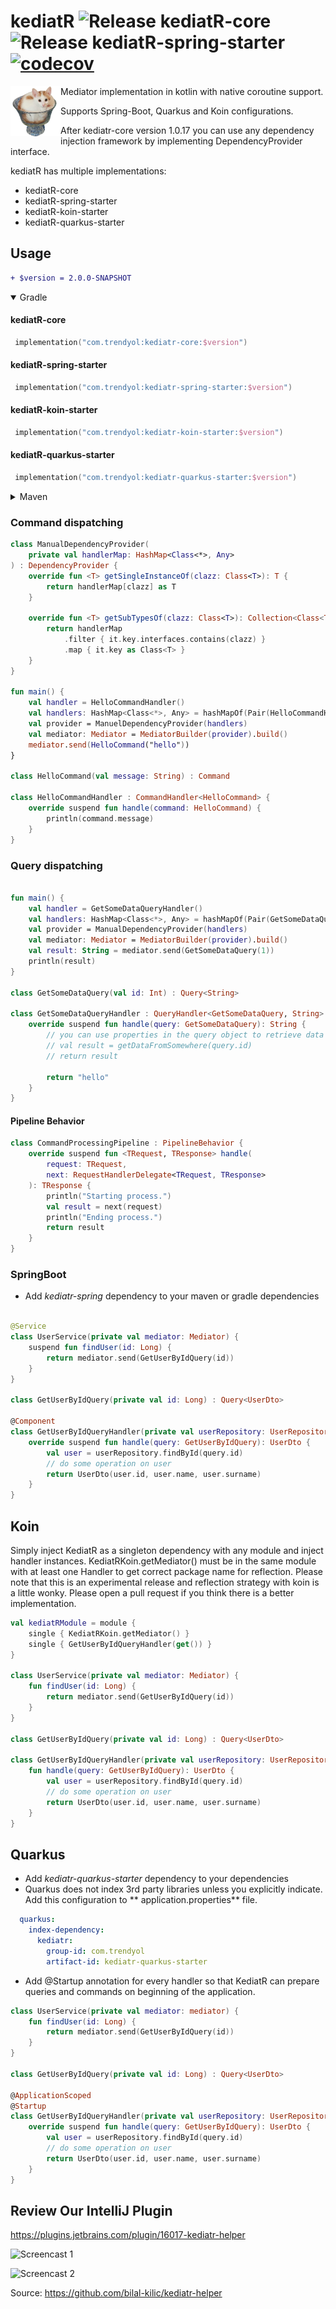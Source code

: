 # kediatR ![Release kediatR-core](https://github.com/Trendyol/kediatR/workflows/Release%20kediatR-core/badge.svg?branch=master) ![Release kediatR-spring-starter](https://github.com/Trendyol/kediatR/workflows/Release%20kediatR-spring-starter/badge.svg?branch=master) [![codecov](https://codecov.io/gh/trendyol/kediatr/branch/v2.0/graph/badge.svg)](https://codecov.io/gh/trendyol/kediatr)

<img align="left" alt="Humus! The kediatr mascot" src="/humus.png" alt="drawing" width="80"/>
Mediator implementation in kotlin with native coroutine support.

Supports Spring-Boot, Quarkus and Koin configurations.

After kediatr-core version 1.0.17 you can use any dependency injection framework by implementing DependencyProvider
interface.

kediatR has multiple implementations: 
 - kediatR-core
 - kediatR-spring-starter 
 - kediatR-koin-starter
 - kediatR-quarkus-starter

## Usage

```diff
+ $version = 2.0.0-SNAPSHOT
```

<details open>
<summary>Gradle</summary>

#### kediatR-core

```kotlin
 implementation("com.trendyol:kediatr-core:$version")
```

#### kediatR-spring-starter

```kotlin
 implementation("com.trendyol:kediatr-spring-starter:$version")
```

#### kediatR-koin-starter

```kotlin
 implementation("com.trendyol:kediatr-koin-starter:$version")
```

#### kediatR-quarkus-starter

```kotlin
 implementation("com.trendyol:kediatr-quarkus-starter:$version")
```

</details>

<details>
<summary>Maven</summary>

**kediatR-core**

```xml
<dependency>
  <groupId>com.trendyol</groupId>
  <artifactId>kediatr-core</artifactId>
  <version>$version</version>
</dependency>
```

**kediatR-spring-starter**

```xml
<dependency>
  <groupId>com.trendyol</groupId>
  <artifactId>kediatr-spring-starter</artifactId>
  <version>$version</version>
</dependency>
```

**kediatR-koin-starter**

```xml
<dependency>
  <groupId>com.trendyol</groupId>
  <artifactId>kediatr-koin-starter</artifactId>
  <version>$version</version>
</dependency>
```

**kediatR**-quarkus-starter

```xml
<dependency>
  <groupId>com.trendyol</groupId>
  <artifactId>kediatr-quarkus-starter</artifactId>
  <version>$version</version>
</dependency>
```

</details>

### Command dispatching

```kotlin
class ManualDependencyProvider(
    private val handlerMap: HashMap<Class<*>, Any>
) : DependencyProvider {
    override fun <T> getSingleInstanceOf(clazz: Class<T>): T {
        return handlerMap[clazz] as T
    }

    override fun <T> getSubTypesOf(clazz: Class<T>): Collection<Class<T>> {
        return handlerMap
            .filter { it.key.interfaces.contains(clazz) }
            .map { it.key as Class<T> }
    }
}

fun main() {
    val handler = HelloCommandHandler()
    val handlers: HashMap<Class<*>, Any> = hashMapOf(Pair(HelloCommandHandler::class.java, handler))
    val provider = ManuelDependencyProvider(handlers)
    val mediator: Mediator = MediatorBuilder(provider).build()
    mediator.send(HelloCommand("hello"))
}

class HelloCommand(val message: String) : Command

class HelloCommandHandler : CommandHandler<HelloCommand> {
    override suspend fun handle(command: HelloCommand) {
        println(command.message)
    }
}

```

### Query dispatching

```kotlin

fun main() {
    val handler = GetSomeDataQueryHandler()
    val handlers: HashMap<Class<*>, Any> = hashMapOf(Pair(GetSomeDataQuery::class.java, handler))
    val provider = ManualDependencyProvider(handlers)
    val mediator: Mediator = MediatorBuilder(provider).build()
    val result: String = mediator.send(GetSomeDataQuery(1))
    println(result)
}

class GetSomeDataQuery(val id: Int) : Query<String>

class GetSomeDataQueryHandler : QueryHandler<GetSomeDataQuery, String> {
    override suspend fun handle(query: GetSomeDataQuery): String {
        // you can use properties in the query object to retrieve data from somewhere
        // val result = getDataFromSomewhere(query.id)
        // return result

        return "hello"
    }
}
```

#### Pipeline Behavior

```kotlin
class CommandProcessingPipeline : PipelineBehavior {
    override suspend fun <TRequest, TResponse> handle(
        request: TRequest,
        next: RequestHandlerDelegate<TRequest, TResponse>
    ): TResponse {
        println("Starting process.")
        val result = next(request)
        println("Ending process.")
        return result
    }
}
```

### SpringBoot

* Add _kediatr-spring_ dependency to your maven or gradle dependencies

```kotlin

@Service
class UserService(private val mediator: Mediator) {
    suspend fun findUser(id: Long) {
        return mediator.send(GetUserByIdQuery(id))
    }
}

class GetUserByIdQuery(private val id: Long) : Query<UserDto>

@Component
class GetUserByIdQueryHandler(private val userRepository: UserRepository): QueryHandler<GetUserByIdQuery, UserDto> {
    override suspend fun handle(query: GetUserByIdQuery): UserDto {
        val user = userRepository.findById(query.id)
        // do some operation on user
        return UserDto(user.id, user.name, user.surname)
    }
}
```

## Koin

Simply inject KediatR as a singleton dependency with any module and inject handler instances.
KediatRKoin.getMediator() must be in the same module with at least one Handler to get correct package name for
reflection.
Please note that this is an experimental release and reflection strategy with koin is a little wonky. Please open a pull
request if you think there is a better implementation.

```kotlin
val kediatRModule = module {
    single { KediatRKoin.getMediator() }
    single { GetUserByIdQueryHandler(get()) }
}

class UserService(private val mediator: Mediator) {
    fun findUser(id: Long) {
        return mediator.send(GetUserByIdQuery(id))
    }
}

class GetUserByIdQuery(private val id: Long) : Query<UserDto>

class GetUserByIdQueryHandler(private val userRepository: UserRepository) : QueryHandler<GetUserByIdQuery, UserDto> {
    fun handle(query: GetUserByIdQuery): UserDto {
        val user = userRepository.findById(query.id)
        // do some operation on user
        return UserDto(user.id, user.name, user.surname)
    }
}

```

## Quarkus

* Add _kediatr-quarkus-starter_ dependency to your dependencies
* Quarkus does not index 3rd party libraries unless you explicitly indicate. Add this configuration to **
  application.properties** file.

```yaml
  quarkus:
    index-dependency:
      kediatr:
        group-id: com.trendyol
        artifact-id: kediatr-quarkus-starter
 ```

* Add @Startup annotation for every handler so that KediatR can prepare queries and commands on beginning of the
  application.

```kotlin
class UserService(private val mediator: mediator) {
    fun findUser(id: Long) {
        return mediator.send(GetUserByIdQuery(id))
    }
}

class GetUserByIdQuery(private val id: Long) : Query<UserDto>

@ApplicationScoped
@Startup
class GetUserByIdQueryHandler(private val userRepository: UserRepository) : QueryHandler<GetUserByIdQuery, UserDto> {
    override suspend fun handle(query: GetUserByIdQuery): UserDto {
        val user = userRepository.findById(query.id)
        // do some operation on user
        return UserDto(user.id, user.name, user.surname)
    }
}

```

## Review Our IntelliJ Plugin

<https://plugins.jetbrains.com/plugin/16017-kediatr-helper>

![Screencast 1](https://plugins.jetbrains.com/files/16017/screenshot_cf56bd23-3de8-41fe-814a-64f69ae0a7c4)

![Screencast 2](https://plugins.jetbrains.com/files/16017/screenshot_c3a51b67-807c-46a1-a44c-91b6f0963aea)

Source: <https://github.com/bilal-kilic/kediatr-helper>
